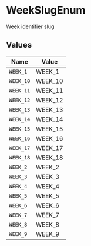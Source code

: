 # WeekSlugEnum

Week identifier slug


## Values

| Name      | Value     |
| --------- | --------- |
| `WEEK_1`  | WEEK_1    |
| `WEEK_10` | WEEK_10   |
| `WEEK_11` | WEEK_11   |
| `WEEK_12` | WEEK_12   |
| `WEEK_13` | WEEK_13   |
| `WEEK_14` | WEEK_14   |
| `WEEK_15` | WEEK_15   |
| `WEEK_16` | WEEK_16   |
| `WEEK_17` | WEEK_17   |
| `WEEK_18` | WEEK_18   |
| `WEEK_2`  | WEEK_2    |
| `WEEK_3`  | WEEK_3    |
| `WEEK_4`  | WEEK_4    |
| `WEEK_5`  | WEEK_5    |
| `WEEK_6`  | WEEK_6    |
| `WEEK_7`  | WEEK_7    |
| `WEEK_8`  | WEEK_8    |
| `WEEK_9`  | WEEK_9    |